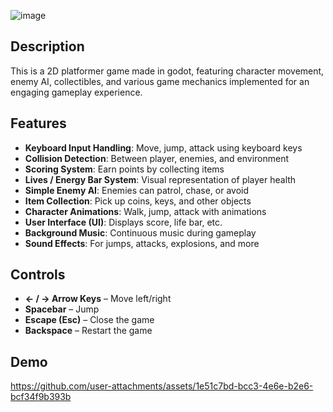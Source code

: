 ![image](https://github.com/user-attachments/assets/d690773c-661e-41e1-954f-8ace4a387385)

## Description
This is a 2D platformer game made in godot, featuring character movement, enemy AI, collectibles, and various game mechanics implemented for an engaging gameplay experience.

## Features
- **Keyboard Input Handling**: Move, jump, attack using keyboard keys
- **Collision Detection**: Between player, enemies, and environment
- **Scoring System**: Earn points by collecting items
- **Lives / Energy Bar System**: Visual representation of player health
- **Simple Enemy AI**: Enemies can patrol, chase, or avoid
- **Item Collection**: Pick up coins, keys, and other objects
- **Character Animations**: Walk, jump, attack with animations
- **User Interface (UI)**: Displays score, life bar, etc.
- **Background Music**: Continuous music during gameplay
- **Sound Effects**: For jumps, attacks, explosions, and more

## Controls
- **← / → Arrow Keys** – Move left/right  
- **Spacebar** – Jump  
- **Escape (Esc)** – Close the game  
- **Backspace** – Restart the game

## Demo
https://github.com/user-attachments/assets/1e51c7bd-bcc3-4e6e-b2e6-bcf34f9b393b

